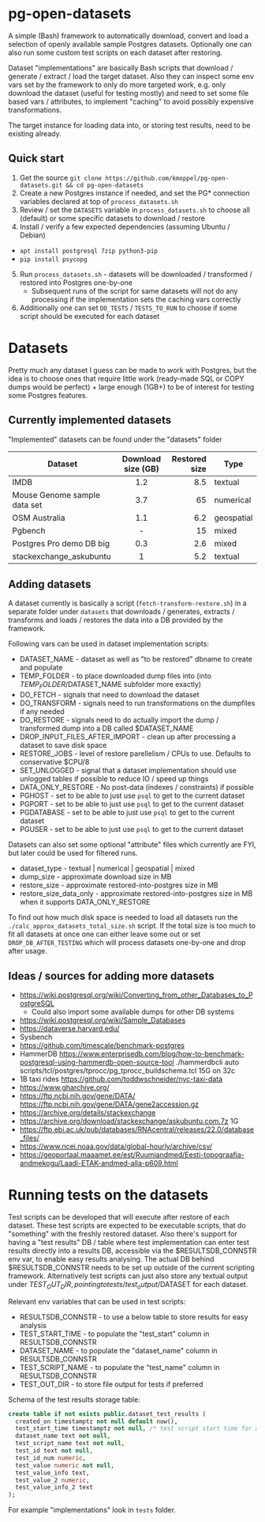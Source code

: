 # pg-open-datasets

A simple (Bash) framework to automatically download, convert and load a selection of openly available sample Postgres datasets.
Optionally one can also run some custom test scripts on each dataset after restoring.

Dataset "implementations" are basically Bash scripts that download / generate / extract / load the target dataset.
Also they can inspect some env vars set by the framework to only do more targeted work, e.g. only download the dataset (useful
for testing mostly) and need to set some file based vars / attributes, to implement "caching" to avoid possibly expensive transformations.

The target instance for loading data into, or storing test results, need to be existing already.

## Quick start

1. Get the source `git clone https://github.com/kmoppel/pg-open-datasets.git && cd pg-open-datasets`
2. Create a new Postgres instance if needed, and set the PG* connection variables declared at top of `process_datasets.sh`
3. Review / set the `DATASETS` variable in `process_datasets.sh` to choose all (default) or some specific datasets to download / restore
4. Install / verify a few expected dependencies (assuming Ubuntu / Debian)
  - `apt install postgresql 7zip python3-pip`
  - `pip install psycopg`
5. Run `process_datasets.sh` - datasets will be downloaded / transformed / restored into Postgres one-by-one
   * Subsequent runs of the script for same datasets will not do any processing if the implementation sets the caching vars correctly
6. Additionally one can set `DO_TESTS` / `TESTS_TO_RUN` to choose if some script should be executed for each dataset

# Datasets

Pretty much any dataset I guess can be made to work with Postgres, but the idea is to choose ones that require little work
(ready-made SQL or COPY dumps would be perfect) + large enough (1GB+) to be of interest for testing some Postgres features.
 
## Currently implemented datasets

"Implemented" datasets can be found under the "datasets" folder

| Dataset                      | Download size (GB) | Restored size | Type        |
|------------------------------|:------------------:|--------------:|-------------|
| IMDB                         |        1.2         |           8.5 | textual     |
| Mouse Genome sample data set |        3.7         |            65 | numerical   |
| OSM Australia                |        1.1         |           6.2 | geospatial  |
| Pgbench                      |         -          |            15 | mixed       |
| Postgres Pro demo DB big     |        0.3         |           2.6 | mixed       |
| stackexchange_askubuntu      |         1          |           5.2 | textual     |

## Adding datasets

A dataset currently is basically a script (`fetch-transform-restore.sh`) in a separate folder under `datasets` that
downloads / generates, extracts / transforms and loads / restores the data into a DB provided by the framework.

Following vars can be used in dataset implementation scripts:

  * DATASET_NAME - dataset as well as "to be restored" dbname to create and populate
  * TEMP_FOLDER - to place downloaded dump files into (into $TEMP_FOLDER/$DATASET_NAME subfolder more exactly)
  * DO_FETCH - signals that need to download the dataset
  * DO_TRANSFORM - signals need to run transformations on the dumpfiles if any needed  
  * DO_RESTORE - signals need to do actually import the dump / transformed dump into a DB called $DATASET_NAME 
  * DROP_INPUT_FILES_AFTER_IMPORT - clean up after processing a dataset to save disk space 
  * RESTORE_JOBS - level of restore parellelism / CPUs to use. Defaults to conservative $CPU/8 
  * SET_UNLOGGED - signal that a dataset implementation should use unlogged tables if possible to reduce IO / speed up things 
  * DATA_ONLY_RESTORE - No post-data (indexes / constraints) if possible 
  * PGHOST - set to be able to just use `psql` to get to the current dataset 
  * PGPORT - set to be able to just use `psql` to get to the current dataset
  * PGDATABASE - set to be able to just use `psql` to get to the current dataset
  * PGUSER - set to be able to just use `psql` to get to the current dataset

Datasets can also set some optional "attribute" files which currently are FYI, but later could be used for filtered runs.

* dataset_type - textual | numerical | geospatial | mixed  
* dump_size - approximate download size in MB
* restore_size - approximate restored-into-postgres size in MB
* restore_size_data_only - approximate restored-into-postgres size in MB when it supports DATA_ONLY_RESTORE

To find out how much disk space is needed to load all datasets run the `./calc_approx_datasets_total_size.sh` script.
If the total size is too much to fit all datasets at once one can either leave some out or set `DROP_DB_AFTER_TESTING`
which will process datasets one-by-one and drop after usage.

## Ideas / sources for adding more datasets

* https://wiki.postgresql.org/wiki/Converting_from_other_Databases_to_PostgreSQL
  - Could also import some available dumps for other DB systems
* https://wiki.postgresql.org/wiki/Sample_Databases
* https://dataverse.harvard.edu/
* Sysbench
* https://github.com/timescale/benchmark-postgres
* HammerDB https://www.enterprisedb.com/blog/how-to-benchmark-postgresql-using-hammerdb-open-source-tool
  ./hammerdbcli auto scripts/tcl/postgres/tprocc/pg_tprocc_buildschema.tcl 15G on 32c
* 1B taxi rides https://github.com/toddwschneider/nyc-taxi-data
* https://www.gharchive.org/
* https://ftp.ncbi.nih.gov/gene/DATA/
  https://ftp.ncbi.nih.gov/gene/DATA/gene2accession.gz
* https://archive.org/details/stackexchange
* https://archive.org/download/stackexchange/askubuntu.com.7z 1G
* https://ftp.ebi.ac.uk/pub/databases/RNAcentral/releases/22.0/database_files/
* https://www.ncei.noaa.gov/data/global-hourly/archive/csv/
* https://geoportaal.maaamet.ee/est/Ruumiandmed/Eesti-topograafia-andmekogu/Laadi-ETAK-andmed-alla-p609.html


# Running tests on the datasets

Test scripts can be developed that will execute after restore of each dataset.
These test scripts are expected to be executable scripts, that do "something" with the freshly restored dataset.
Also there's support for having a "test results" DB / table where test implementation can enter test results directly into
a results DB, accessible via the $RESULTSDB_CONNSTR env var, to enable easy results analysing. The actual DB behind
$RESULTSDB_CONNSTR needs to be set up outside of the current scripting framework. Alternatively test scripts can just also
store any textual output under $TEST_OUT_DIR, pointing to tests/test_output/$DATASET for each dataset.

Relevant env variables that can be used in test scripts:

  * RESULTSDB_CONNSTR - to use a below table to store results for easy analysis
  * TEST_START_TIME - to populate the "test_start" column in RESULTSDB_CONNSTR
  * DATASET_NAME - to populate the "dataset_name" column in RESULTSDB_CONNSTR
  * TEST_SCRIPT_NAME - to populate the "test_name" column in RESULTSDB_CONNSTR
  * TEST_OUT_DIR - to store file output for tests if preferred

Schema of the test results storage table:

```sql
create table if not exists public.dataset_test_results (
  created_on timestamptz not null default now(),
  test_start_time timestamptz not null, /* test script start time for a dataset */
  dataset_name text not null,
  test_script_name text not null,
  test_id text not null,
  test_id_num numeric,
  test_value numeric not null,
  test_value_info text,
  test_value_2 numeric,
  test_value_info_2 text
);
```

For example "implementations" look in `tests` folder.
